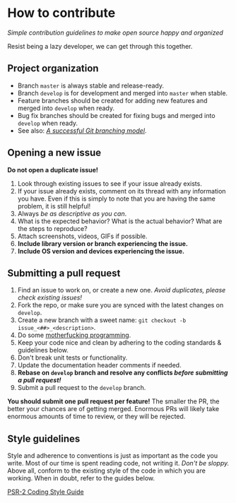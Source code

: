 # How to contribute

*Simple contribution guidelines to make open source happy and organized*

Resist being a lazy developer, we can get through this together.

## Project organization

* Branch `master` is always stable and release-ready.
* Branch `develop` is for development and merged into `master` when stable.
* Feature branches should be created for adding new features and merged into `develop` when ready.
* Bug fix branches should be created for fixing bugs and merged into `develop` when ready.
* See also: [*A successful Git branching model*](http://nvie.com/posts/a-successful-git-branching-model).

## Opening a new issue

**Do not open a duplicate issue!**

1. Look through existing issues to see if your issue already exists.
2. If your issue already exists, comment on its thread with any information you have. Even if this is simply to note that you are having the same problem, it is still helpful!
3. Always *be as descriptive as you can*.
4. What is the expected behavior? What is the actual behavior? What are the steps to reproduce?
5. Attach screenshots, videos, GIFs if possible.
6. **Include library version or branch experiencing the issue.**
7. **Include OS version and devices experiencing the issue.**

## Submitting a pull request

1. Find an issue to work on, or create a new one. *Avoid duplicates, please check existing issues!*
2. Fork the repo, or make sure you are synced with the latest changes on `develop`.
3. Create a new branch with a sweet name: `git checkout -b issue_<##>_<description>`.
4. Do some [motherfucking programming](http://programming-motherfucker.com).
5. Keep your code nice and clean by adhering to the coding standards & guidelines below.
6. Don't break unit tests or functionality.
7. Update the documentation header comments if needed.
8. **Rebase on `develop` branch and resolve any conflicts _before submitting a pull request!_**
9. Submit a pull request to the `develop` branch.

**You should submit one pull request per feature!** The smaller the PR, the better your chances are of getting merged. Enormous PRs will likely take enormous amounts of time to review, or they will be rejected.

## Style guidelines

Style and adherence to conventions is just as important as the code you write. Most of our time is spent reading code, not writing it. *Don't be sloppy.* 
Above all, conform to the existing style of the code in which you are working. When in doubt, refer to the guides below.

[PSR-2 Coding Style Guide](https://www.php-fig.org/psr/psr-2/)
